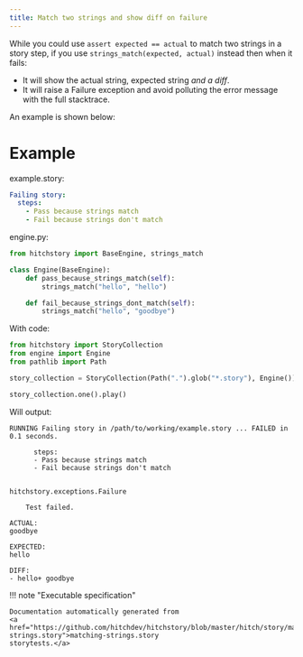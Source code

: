 ```yaml
---
title: Match two strings and show diff on failure
---
```




While you could use `assert expected == actual` to match
two strings in a story step, if you use `strings_match(expected, actual)`
instead then when it fails:

* It will show the actual string, expected string *and a diff*.
* It will raise a Failure exception and avoid polluting the error message with the full stacktrace.

An example is shown below:


# Example



example.story:

```yaml
Failing story:
  steps:
    - Pass because strings match
    - Fail because strings don't match
```
engine.py:

```python
from hitchstory import BaseEngine, strings_match

class Engine(BaseEngine):
    def pass_because_strings_match(self):
        strings_match("hello", "hello")

    def fail_because_strings_dont_match(self):
        strings_match("hello", "goodbye")
```

With code:

```python
from hitchstory import StoryCollection
from engine import Engine
from pathlib import Path

story_collection = StoryCollection(Path(".").glob("*.story"), Engine())

```






```python
story_collection.one().play()
```

Will output:
```
RUNNING Failing story in /path/to/working/example.story ... FAILED in 0.1 seconds.

      steps:
      - Pass because strings match
      - Fail because strings don't match


hitchstory.exceptions.Failure

    Test failed.

ACTUAL:
goodbye

EXPECTED:
hello

DIFF:
- hello+ goodbye
```









!!! note "Executable specification"

    Documentation automatically generated from 
    <a href="https://github.com/hitchdev/hitchstory/blob/master/hitch/story/matching-strings.story">matching-strings.story
    storytests.</a>

